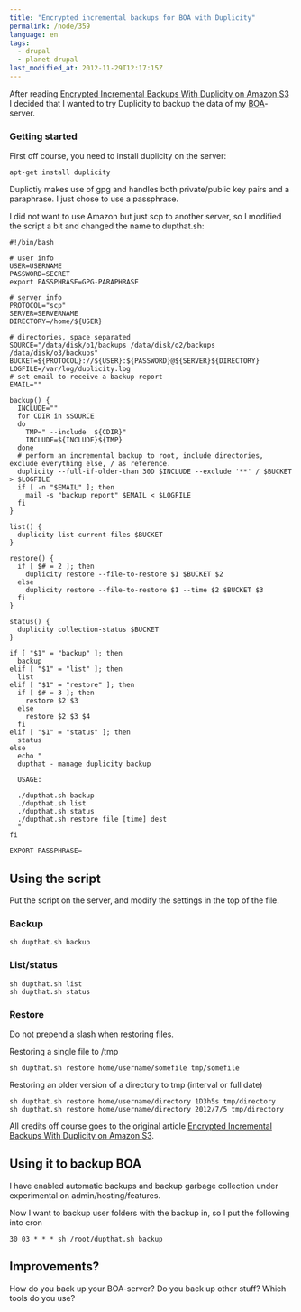 ```yaml
---
title: "Encrypted incremental backups for BOA with Duplicity"
permalink: /node/359
language: en
tags:
  - drupal
  - planet drupal
last_modified_at: 2012-11-29T12:17:15Z
---
```


After reading [Encrypted Incremental Backups With Duplicity on Amazon S3](https://thomassileo.com/blog/2012/07/19/ubuntu-slash-debian-encrypted-incremental-backups-with-duplicity-on-amazon-s3/) I decided that I wanted to try Duplicity to backup the data of my [BOA](https://drupal.org/project/barracuda)-server.

### Getting started

First off course, you need to install duplicity on the server:

```
apt-get install duplicity
```

Duplictiy makes use of gpg and handles both private/public key pairs and a paraphrase. I just chose to use a passphrase.

I did not want to use Amazon but just scp to another server, so I modified the script a bit and changed the name to dupthat.sh:

  
```
#!/bin/bash

# user info
USER=USERNAME
PASSWORD=SECRET
export PASSPHRASE=GPG-PARAPHRASE

# server info
PROTOCOL="scp"
SERVER=SERVERNAME
DIRECTORY=/home/${USER}

# directories, space separated
SOURCE="/data/disk/o1/backups /data/disk/o2/backups /data/disk/o3/backups"
BUCKET=${PROTOCOL}://${USER}:${PASSWORD}@${SERVER}${DIRECTORY}
LOGFILE=/var/log/duplicity.log
# set email to receive a backup report
EMAIL=""

backup() {
  INCLUDE=""
  for CDIR in $SOURCE
  do
    TMP=" --include  ${CDIR}"
    INCLUDE=${INCLUDE}${TMP}
  done
  # perform an incremental backup to root, include directories, exclude everything else, / as reference.
  duplicity --full-if-older-than 30D $INCLUDE --exclude '**' / $BUCKET > $LOGFILE
  if [ -n "$EMAIL" ]; then
    mail -s "backup report" $EMAIL < $LOGFILE
  fi
}

list() {
  duplicity list-current-files $BUCKET
}

restore() {
  if [ $# = 2 ]; then
    duplicity restore --file-to-restore $1 $BUCKET $2
  else
    duplicity restore --file-to-restore $1 --time $2 $BUCKET $3
  fi
}

status() {
  duplicity collection-status $BUCKET
}

if [ "$1" = "backup" ]; then
  backup
elif [ "$1" = "list" ]; then
  list
elif [ "$1" = "restore" ]; then
  if [ $# = 3 ]; then
    restore $2 $3
  else
    restore $2 $3 $4
  fi
elif [ "$1" = "status" ]; then
  status
else
  echo "
  dupthat - manage duplicity backup
  
  USAGE:
  
  ./dupthat.sh backup 
  ./dupthat.sh list
  ./dupthat.sh status
  ./dupthat.sh restore file [time] dest
  "
fi

EXPORT PASSPHRASE=
```

Using the script
----------------

Put the script on the server, and modify the settings in the top of the file.

### Backup

```
sh dupthat.sh backup
```

### List/status

```
sh dupthat.sh list
sh dupthat.sh status
```

### Restore

Do not prepend a slash when restoring files.

Restoring a single file to /tmp

```
sh dupthat.sh restore home/username/somefile tmp/somefile
```
Restoring an older version of a directory to tmp (interval or full date)

```
sh dupthat.sh restore home/username/directory 1D3h5s tmp/directory
sh dupthat.sh restore home/username/directory 2012/7/5 tmp/directory
```

All credits off course goes to the original article [Encrypted Incremental Backups With Duplicity on Amazon S3](https://thomassileo.com/blog/2012/07/19/ubuntu-slash-debian-encrypted-incremental-backups-with-duplicity-on-amazon-s3/).

Using it to backup BOA
----------------------

I have enabled automatic backups and backup garbage collection under experimental on admin/hosting/features.

Now I want to backup user folders with the backup in, so I put the following into cron

```
30 03 * * * sh /root/dupthat.sh backup
```

Improvements?
-------------

How do you back up your BOA-server? Do you back up other stuff? Which tools do you use?
